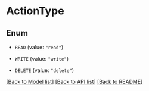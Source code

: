 # ActionType

## Enum


* `READ` (value: `"read"`)

* `WRITE` (value: `"write"`)

* `DELETE` (value: `"delete"`)


[[Back to Model list]](../README.md#documentation-for-models) [[Back to API list]](../README.md#documentation-for-api-endpoints) [[Back to README]](../README.md)


